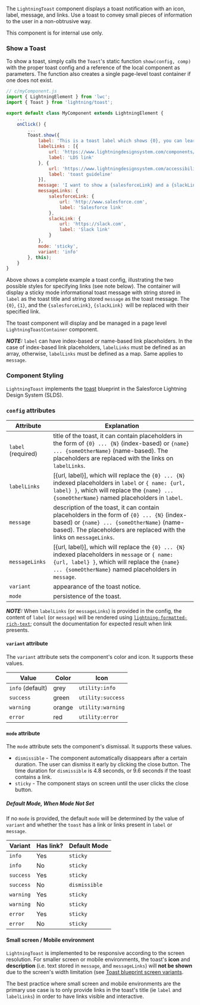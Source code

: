 The `LightningToast` component displays a toast notification with an icon, label, message, and links. Use a toast to convey small pieces of information to the user in a non-obtrusive way.

This component is for internal use only.

### Show a Toast

To show a toast, simply calls the `Toast`'s static function `show(config, comp)` with the proper toast config and a reference of the local component as parameters.
The function also creates a single page-level toast container if one does not exist.

```javascript
// c/myComponent.js
import { LightningElement } from 'lwc';
import { Toast } from 'lightning/toast';

export default class MyComponent extends LightningElement {
    ...
    onClick() {
        ...
        Toast.show({
            label: 'This is a toast label which shows {0}, you can learn more about its accessibility from {1}',
            labelLinks : [{
                url: 'https://www.lightningdesignsystem.com/components/toast/',
                label: 'LDS link'
            }, {
                url: 'https://www.lightningdesignsystem.com/accessibility/guidelines/global-focus/#toasts',
                label: 'toast guideline'
            }],
            message: 'I want to show a {salesforceLink} and a {slackLink}',
            messageLinks: {
                salesforceLink: {
                    url: 'http://www.salesforce.com',
                    label: 'Salesforce link'
                },
                slackLink: {
                    url: 'https://slack.com',
                    label: 'Slack link'
                }
            },
            mode: 'sticky',
            variant: 'info'
        }, this);
    }
}
```
Above shows a complete example a toast config, illustrating the two possible styles for specifying links (see note below). The container will display a sticky mode informational toast message with string stored in `label` as the toast title and string stored `message` as the toast message.  The `{0}`, `{1}`, and the `{salesforceLink}`, `{slackLink} `will be replaced with their specified link.

The toast component will display and be managed in a page level `LightningToastContainer` component.

**_NOTE:_** `label` can have index-based or name-based link placeholders. In the case of index-based link placeholders, `labelLinks` must be defined as an array, otherwise, `labelLinks` must be defined as a map. Same applies to `message`.

### Component Styling

`LightningToast` implements the [toast](https://www.lightningdesignsystem.com/components/toast/) blueprint in the Salesforce Lightning Design System (SLDS).

### `config` attributes

 Attribute | Explanation  |
|----------| ------------ |
| `label` (required) | title of the toast, it can contain placeholders in the form of `{0} ... {N}` (index-based) or `{name} ... {someOtherName}` (name-based). The placeholders are replaced with the links on `labelLinks`. |
| `labelLinks` | [{url, label}], which will replace the `{0} ... {N}` indexed placeholders in `label` or `{ name: {url, label} }`, which will replace the `{name} ... {someOtherName}` named placeholders in `label`. |
| `message` | description of the toast, it can contain placeholders in the form of `{0} ... {N}` (index-based) or `{name} ... {someOtherName}` (name-based). The placeholders are replaced with the links on `messageLinks`. |
| `messageLinks` | [{url, label}], which will replace the `{0} ... {N}` indexed placeholders in `message` or `{ name: {url, label} }`, which will replace the `{name} ... {someOtherName}` named placeholders in `message`. |
| `variant` | appearance of the toast notice. |
| `mode` | persistence of the toast. |

**_NOTE:_**  When `labelLinks` (or `messageLinks`) is provided in the config, the content of `label` (or `message`) will be rendered using [`lightning-formatted-rich-text`](https://developer.salesforce.com/docs/component-library/bundle/lightning-formatted-rich-text/documentation); consult the documentation for expected result when link presents.

#### `variant` attribute

The `variant` attribute sets the component's color and icon. It supports these values.

| Value | Color | Icon |
| --- | --- | --- |
| `info` (default) | grey | `utility:info`|
| `success` | green | `utility:success`|
| `warning` | orange | `utility:warning`|
| `error` | red | `utility:error`|

#### `mode` attribute

The `mode` attribute sets the component's dismissal. It supports these values.
-   `dismissible` - The component automatically disappears after a certain duration. The user can dismiss it early by clicking the close button. The time duration for `dismissible` is 4.8 seconds, or 9.6 seconds if the toast contains a link.
-   `sticky` - The component stays on screen until the user clicks the close button.

##### Default Mode, When Mode Not Set
If no `mode` is provided, the default `mode` will be determined by the value of `variant` and whether the `toast` has a link or links present in `label` or `message`.

| Variant | Has link? | Default Mode |
| --- | --- | --- |
| `info` | Yes| `sticky`|
| `info` | No | `sticky`|
| `success` | Yes | `sticky`|
| `success` | No | `dismissible`|
| `warning` | Yes | `sticky`|
| `warning` | No | `sticky`|
| `error` | Yes | `sticky`|
| `error` | No | `sticky`|

#### Small screen / Mobile environment

`LightningToast` is implemented to be responsive according to the screen resolution. For smaller screen or mobile environments, the toast's **icon** and **description** (i.e. text stored in `message`, and `messageLinks`) will **not be shown** due to the screen's width limitation (see [Toast blueprint screen variants](https://www.lightningdesignsystem.com/guidelines/messaging/components/toasts/#flavor-variants-screen).

The best practice where small screen and mobile environments are the primary use case is to only provide links in the toast's title (ie `label` and `labelLinks`) in order to have links visible and interactive.